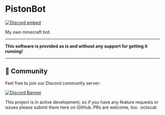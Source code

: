 # PistonBot

[![Discord embed](https://discordapp.com/api/guilds/739784741124833301/embed.png)](https://discord.gg/CDrcxzH)

My own minecraft bot.

---

**This software is provided as is and without any support for getting it running!**

---

## 🌈 Community

Feel free to join our Discord community server:

[![Discord Banner](https://discord.com/api/guilds/739784741124833301/widget.png?style=banner2)](https://discord.gg/CDrcxzH)

This project is in active development, so if you have any feature requests or issues please submit them here on GitHub. PRs are welcome, too. :octocat:
